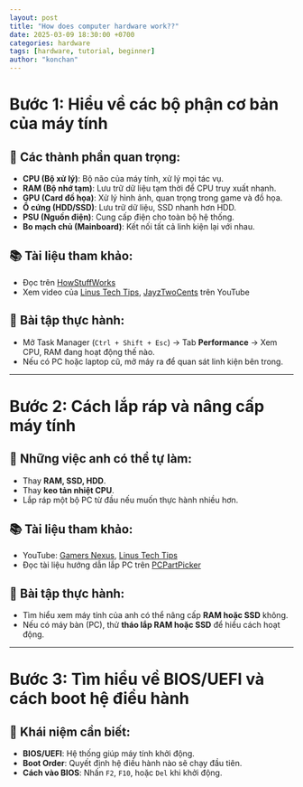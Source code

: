 ```yaml
---
layout: post
title: "How does computer hardware work??"
date: 2025-03-09 18:30:00 +0700
categories: hardware
tags: [hardware, tutorial, beginner]
author: "konchan"
---
```


# Bước 1: Hiểu về các bộ phận cơ bản của máy tính

## 📌 Các thành phần quan trọng:

- **CPU (Bộ xử lý)**: Bộ não của máy tính, xử lý mọi tác vụ.
- **RAM (Bộ nhớ tạm)**: Lưu trữ dữ liệu tạm thời để CPU truy xuất nhanh.
- **GPU (Card đồ họa)**: Xử lý hình ảnh, quan trọng trong game và đồ họa.
- **Ổ cứng (HDD/SSD)**: Lưu trữ dữ liệu, SSD nhanh hơn HDD.
- **PSU (Nguồn điện)**: Cung cấp điện cho toàn bộ hệ thống.
- **Bo mạch chủ (Mainboard)**: Kết nối tất cả linh kiện lại với nhau.

## 📚 Tài liệu tham khảo:

- Đọc trên [HowStuffWorks](https://www.howstuffworks.com)
- Xem video của [Linus Tech Tips](https://www.youtube.com/user/LinusTechTips), [JayzTwoCents](https://www.youtube.com/user/Jayztwocents) trên YouTube

## 🎯 Bài tập thực hành:

- Mở Task Manager (`Ctrl + Shift + Esc`) → Tab **Performance** → Xem CPU, RAM đang hoạt động thế nào.
- Nếu có PC hoặc laptop cũ, mở máy ra để quan sát linh kiện bên trong.

---

# Bước 2: Cách lắp ráp và nâng cấp máy tính

## 📌 Những việc anh có thể tự làm:

- Thay **RAM, SSD, HDD**.
- Thay **keo tản nhiệt CPU**.
- Lắp ráp một bộ PC từ đầu nếu muốn thực hành nhiều hơn.

## 📚 Tài liệu tham khảo:

- YouTube: [Gamers Nexus](https://www.youtube.com/c/GamersNexus), [Linus Tech Tips](https://www.youtube.com/user/LinusTechTips)
- Đọc tài liệu hướng dẫn lắp PC trên [PCPartPicker](https://pcpartpicker.com/)

## 🎯 Bài tập thực hành:

- Tìm hiểu xem máy tính của anh có thể nâng cấp **RAM hoặc SSD** không.
- Nếu có máy bàn (PC), thử **tháo lắp RAM hoặc SSD** để hiểu cách hoạt động.

---

# Bước 3: Tìm hiểu về BIOS/UEFI và cách boot hệ điều hành

## 📌 Khái niệm cần biết:

- **BIOS/UEFI**: Hệ thống giúp máy tính khởi động.
- **Boot Order**: Quyết định hệ điều hành nào sẽ chạy đầu tiên.
- **Cách vào BIOS**: Nhấn `F2`, `F10`, hoặc `Del` khi khởi động.
